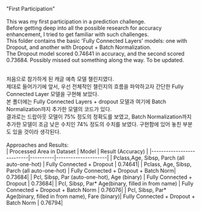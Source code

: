 "First Participation" </br></br>
This was my first participation in a prediction challenge. </br>
Before getting deep into all the possible research for accuracy enhancement, I tried to get familiar with such challenges.</br>
This folder contains the basic 'Fully Connected Layers' models: one with Dropout, and another with Dropout + Batch Normalization. </br>
The Dropout model scored 0.74641 in accuracy, and the second scored 0.73684. Possibly missed out something along the way. To be updated. </br>
</br>

처음으로 참가하게 된 캐글 예측 모델 챌린지였다. </br>
제대로 들어가기에 앞서, 우선 전체적인 챌린지의 흐름을 파악하고자 간단한 Fully Connected Layer 모델을 구현해 보았다. </br>
본 폴더에는 Fully Connected Layers + dropout 모델과 여기에 Batch Normalization까지 추가한 모델의 코드가 있다. </br>
결과로는 드랍아웃 모델이 75% 정도의 정확도를 보였고, Batch Normalization까지 추가한 모델이 조금 낮은 수치인 74% 정도의 수치를 보였다. 구현함에 있어 놓친 부분도 있을 것이라 생각된다. 
</br>
</br>
Approaches and Results: </br>
| Processed Area in Dataset |  Model  | Result (Accuracy) |
|---------------------------|----------|---------------------|
| Pclass,Age, Sibsp, Parch (all auto-one-hot) | Fully Connected + Dropout | 0.74641|
| Pclass, Age, Sibsp, Parch  (all auto-one-hot) | Fully Connected + Dropout + Batch Norm| 0.73684|
| Pcl, Sibsp, Par (auto-one-hot), Age (binary) | Fully Connected + Dropout | 0.73684|
| Pcl, Sibsp, Par* Age(binary, filled in from name) | Fully Connected + Dropout + Batch Norm | 0.76076|
| Pcl, Sibsp, Par* Age(binary, filled in from name), Fare (binary)| Fully Connected + Dropout + Batch Norm | 0.76794|

